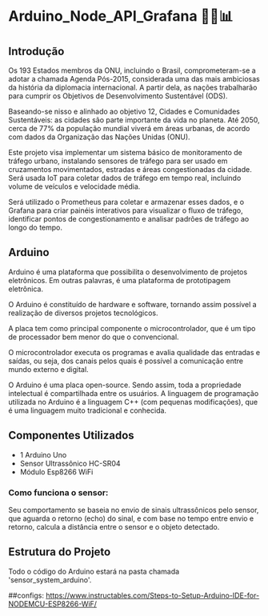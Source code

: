 # Arduino_Node_API_Grafana 🚥🌐📊

## Introdução

Os 193 Estados membros da ONU, incluindo o Brasil, comprometeram-se a adotar a chamada Agenda Pós-2015, considerada uma das mais ambiciosas da história da diplomacia internacional. A partir dela, as nações trabalharão para cumprir os Objetivos de Desenvolvimento Sustentável (ODS).

Baseando-se nisso e alinhado ao objetivo 12, Cidades e Comunidades Sustentáveis: as cidades são parte importante da vida no planeta. Até 2050, cerca de 77% da população mundial viverá em áreas urbanas, de acordo com dados da Organização das Nações Unidas (ONU).

Este projeto visa implementar um sistema básico de monitoramento de tráfego urbano, instalando sensores de tráfego para ser usado em cruzamentos movimentados, estradas e áreas congestionadas da cidade. Será usada IoT para coletar dados de tráfego em tempo real, incluindo volume de veículos e velocidade média.

Será utilizado o Prometheus para coletar e armazenar esses dados, e o Grafana para criar painéis interativos para visualizar o fluxo de tráfego, identificar pontos de congestionamento e analisar padrões de tráfego ao longo do tempo.

## Arduino

Arduino é uma plataforma que possibilita o desenvolvimento de projetos eletrônicos. Em outras palavras, é uma plataforma de prototipagem eletrônica.

O Arduino é constituído de hardware e software, tornando assim possível a realização de diversos projetos tecnológicos.

A placa tem como principal componente o microcontrolador, que é um tipo de processador bem menor do que o convencional.

O microcontrolador executa os programas e avalia qualidade das entradas e saídas, ou seja, dos canais pelos quais é possível a comunicação entre mundo externo e digital.

O Arduino é uma placa open-source. Sendo assim, toda a propriedade intelectual é compartilhada entre os usuários. A linguagem de programação utilizada no Arduino é a linguagem C++ (com pequenas modificações), que é uma linguagem muito tradicional e conhecida.

## Componentes Utilizados

- 1 Arduino Uno
- Sensor Ultrassônico HC-SR04
- Módulo Esp8266 WiFi

### Como funciona o sensor:

Seu comportamento se baseia no envio de sinais ultrassônicos pelo sensor, que aguarda o retorno (echo) do sinal, e com base no tempo entre envio e retorno, calcula a distância entre o sensor e o objeto detectado.

## Estrutura do Projeto

Todo o código do Arduino estará na pasta chamada 'sensor_system_arduino'.

##configs: https://www.instructables.com/Steps-to-Setup-Arduino-IDE-for-NODEMCU-ESP8266-WiF/
